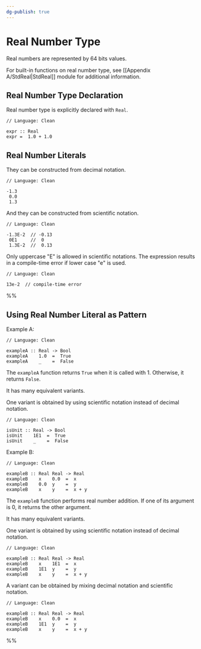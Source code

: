 ```yaml
---
dg-publish: true
---
```


# Real Number Type

Real numbers are represented by 64 bits values.

For built-in functions on real number type, see [[Appendix A/StdReal|StdReal]] module for additional information.

## Real Number Type Declaration

Real number type is explicitly declared with `Real`.

```Clean
// Language: Clean

expr :: Real
expr =  1.0 + 1.0
```

## Real Number Literals

They can be constructed from decimal notation.

```Clean
// Language: Clean

-1.3
 0.0
 1.3
```

And they can be constructed from scientific notation.

```Clean
// Language: Clean

-1.3E-2  // -0.13
 0E1     //  0
 1.3E-2  //  0.13
```

Only uppercase "E" is allowed in scientific notations.
The expression results in a compile-time error if lower case "e" is used.

```Clean
// Language: Clean

13e-2  // compile-time error
```

%%
## Using Real Number Literal as Pattern

Example A:

```Clean
// Language: Clean

exampleA :: Real -> Bool
exampleA    1.0  =  True
exampleA    _    =  False
```

The `exampleA` function returns `True` when it is called with 1.
Otherwise, it returns `False`.

It has many equivalent variants.

One variant is obtained by using scientific notation instead of decimal notation.

```Clean
// Language: Clean

isUnit :: Real -> Bool
isUnit    1E1  =  True
isUnit    _    =  False
```

Example B:

```Clean
// Language: Clean

exampleB :: Real Real -> Real
exampleB    x    0.0  =  x
exampleB    0.0  y    =  y
exampleB    x    y    =  x + y
```

The `exampleB` function performs real number addition.
If one of its argument is 0, it returns the other argument.

It has many equivalent variants.

One variant is obtained by using scientific notation instead of decimal notation.

```Clean
// Language: Clean

exampleB :: Real Real -> Real
exampleB    x    1E1  =  x
exampleB    1E1  y    =  y
exampleB    x    y    =  x + y
```

A variant can be obtained by mixing decimal notation and scientific notation.

```Clean
// Language: Clean

exampleB :: Real Real -> Real
exampleB    x    0.0  =  x
exampleB    1E1  y    =  y
exampleB    x    y    =  x + y
```
%%